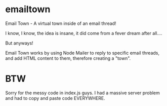 # emailtown
Email Town - A virtual town inside of an email thread!

I know, I know, the idea is insane, it did come from a fever dream after all....

But anyways!

Email Town works by using Node Mailer to reply to specific email threads, and add HTML content to them, therefore creating a "town".

# BTW

Sorry for the messy code in index.js guys. I had a massive server problem and had to copy and paste code EVERYWHERE.
